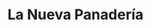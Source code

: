 ---
title: "La Nueva Panadería"
url: /la-linea-de-la-concepcion/la-nueva-panaderia/
shop: panadería
---
